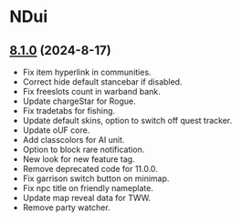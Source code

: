# NDui

## [8.1.0](https://github.com/siweia/NDui/tree/8.1.0) (2024-8-17)

- Fix item hyperlink in communities.
- Correct hide default stancebar if disabled.
- Fix freeslots count in warband bank.
- Update chargeStar for Rogue.
- Fix tradetabs for fishing.
- Update default skins, option to switch off quest tracker.
- Update oUF core.
- Add classcolors for AI unit.
- Option to block rare notification.
- New look for new feature tag.
- Remove deprecated code for 11.0.0.
- Fix garrison switch button on minimap.
- Fix npc title on friendly nameplate.
- Update map reveal data for TWW.
- Remove party watcher.